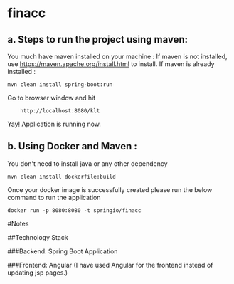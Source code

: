 # finacc

## a. Steps to run the project using maven:

You much have maven installed on your machine :
If maven is not installed, use https://maven.apache.org/install.html to install.
If maven is already installed :

	mvn clean install spring-boot:run

Go to browser window and hit
        
        http://localhost:8080/klt

Yay! Application is running now.

## b. Using Docker and Maven :

You don't need to install java or any other dependency
	
	mvn clean install dockerfile:build
	
Once your docker image is successfully created please run the below command to run the application
	
	docker run -p 8080:8080 -t springio/finacc

#Notes

##Technology Stack

###Backend: Spring Boot Application 

###Frontend: Angular (I have used Angular for the frontend instead of updating jsp pages.)
